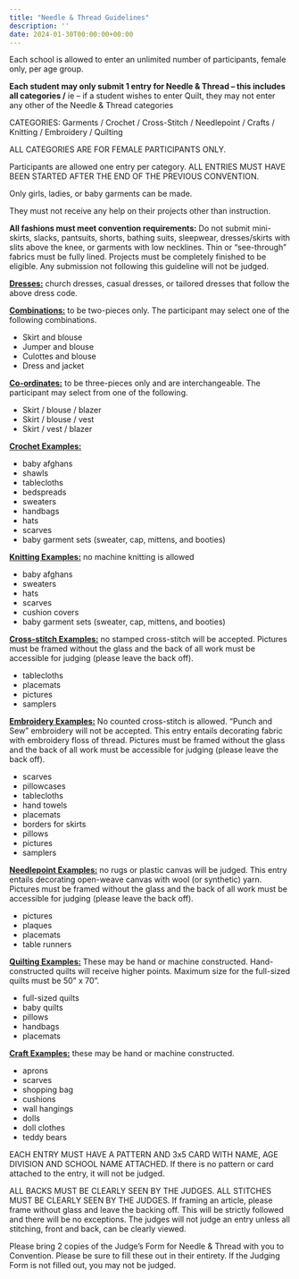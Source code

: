 ```yaml
---
title: "Needle & Thread Guidelines"
description: ''
date: 2024-01-30T00:00:00+00:00
---
```


Each school is allowed to enter an unlimited number of participants, female only, per age
group.

**Each student may only submit 1 entry for Needle & Thread – this includes all categories /** ie – if a student wishes to enter Quilt, they may not enter any other of the Needle & Thread categories

CATEGORIES: Garments / Crochet / Cross-Stitch / Needlepoint / Crafts / Knitting / Embroidery / Quilting

ALL CATEGORIES ARE FOR FEMALE PARTICIPANTS ONLY.

Participants are allowed one entry per category. ALL ENTRIES MUST HAVE BEEN STARTED AFTER THE END OF THE PREVIOUS CONVENTION.

Only girls, ladies, or baby garments can be made.

They must not receive any help on their projects other than instruction.

**All fashions must meet convention requirements:** Do not submit mini-skirts, slacks, pantsuits, shorts, bathing suits, sleepwear, dresses/skirts with slits above the knee, or garments with low necklines. Thin or “see-through” fabrics must be fully lined. Projects must be completely finished to be eligible. Any submission not following this guideline will not be judged.

**<u>Dresses:</u>** church dresses, casual dresses, or tailored dresses that follow the above dress code.

**<u>Combinations:</u>** to be two-pieces only. The participant may select one of the following combinations.

- Skirt and blouse
- Jumper and blouse
- Culottes and blouse
- Dress and jacket

**<u>Co-ordinates:</u>** to be three-pieces only and are interchangeable. The participant may select from one of the following.

- Skirt / blouse / blazer
- Skirt / blouse / vest
- Skirt / vest / blazer

**<u>Crochet Examples:</u>**

- baby afghans
- shawls
- tablecloths
- bedspreads
- sweaters
- handbags
- hats
- scarves
- baby garment sets (sweater, cap, mittens, and booties)

**<u>Knitting Examples:</u>** no machine knitting is allowed

- baby afghans
- sweaters
- hats
- scarves
- cushion covers
- baby garment sets (sweater, cap, mittens, and booties)

**<u>Cross-stitch Examples:</u>** no stamped cross-stitch will be accepted. Pictures must be framed without the glass and the back of all work must be accessible for judging (please leave the back off).

- tablecloths
- placemats
- pictures
- samplers

**<u>Embroidery Examples:</u>** No counted cross-stitch is allowed. “Punch and Sew” embroidery will not be accepted. This entry entails decorating fabric with embroidery floss of thread. Pictures must be framed without the glass and the back of all work must be accessible for judging (please leave the back off).

- scarves
- pillowcases
- tablecloths
- hand towels
- placemats
- borders for skirts
- pillows
- pictures
- samplers

**<u>Needlepoint Examples:</u>** no rugs or plastic canvas will be judged. This entry entails decorating open-weave canvas with wool (or synthetic) yarn. Pictures must be framed without the glass and the back of all work must be accessible for judging (please leave the back off).

- pictures
- plaques
- placemats
- table runners

**<u>Quilting Examples:</u>** These may be hand or machine constructed. Hand-constructed quilts will receive higher points. Maximum size for the full-sized quilts must be 50” x 70”.

- full-sized quilts
- baby quilts
- pillows
- handbags
- placemats

**<u>Craft Examples:</u>** these may be hand or machine constructed.

- aprons
- scarves
- shopping bag
- cushions
- wall hangings
- dolls
- doll clothes
- teddy bears

EACH ENTRY MUST HAVE A PATTERN AND 3x5 CARD WITH NAME, AGE DIVISION AND SCHOOL NAME ATTACHED. If there is no pattern or card attached to the entry, it will not be judged.

ALL BACKS MUST BE CLEARLY SEEN BY THE JUDGES. ALL STITCHES MUST BE CLEARLY SEEN BY THE JUDGES. If framing an article, please frame without glass and leave the backing off. This will be strictly followed and there will be no exceptions. The judges will not judge an entry unless all stitching, front and back, can be clearly viewed.

Please bring 2 copies of the Judge’s Form for Needle & Thread with you to Convention. Please be sure to fill these out in their entirety. If the Judging Form is not filled out, you may not be judged.